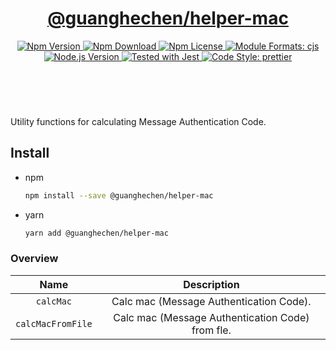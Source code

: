 <header>
  <h1 align="center">
    <a href="https://github.com/guanghechen/node-scaffolds/tree/@guanghechen/helper-mac@5.0.5/packages/helper-mac#readme">@guanghechen/helper-mac</a>
  </h1>
  <div align="center">
    <a href="https://www.npmjs.com/package/@guanghechen/helper-mac">
      <img
        alt="Npm Version"
        src="https://img.shields.io/npm/v/@guanghechen/helper-mac.svg"
      />
    </a>
    <a href="https://www.npmjs.com/package/@guanghechen/helper-mac">
      <img
        alt="Npm Download"
        src="https://img.shields.io/npm/dm/@guanghechen/helper-mac.svg"
      />
    </a>
    <a href="https://www.npmjs.com/package/@guanghechen/helper-mac">
      <img
        alt="Npm License"
        src="https://img.shields.io/npm/l/@guanghechen/helper-mac.svg"
      />
    </a>
    <a href="#install">
      <img
        alt="Module Formats: cjs"
        src="https://img.shields.io/badge/module_formats-cjs-green.svg"
      />
    </a>
    <a href="https://github.com/nodejs/node">
      <img
        alt="Node.js Version"
        src="https://img.shields.io/node/v/@guanghechen/helper-mac"
      />
    </a>
    <a href="https://github.com/facebook/jest">
      <img
        alt="Tested with Jest"
        src="https://img.shields.io/badge/tested_with-jest-9c465e.svg"
      />
    </a>
    <a href="https://github.com/prettier/prettier">
      <img
        alt="Code Style: prettier"
        src="https://img.shields.io/badge/code_style-prettier-ff69b4.svg?style=flat-square"
      />
    </a>
  </div>
</header>
<br/>

Utility functions for calculating Message Authentication Code.


## Install

* npm

  ```bash
  npm install --save @guanghechen/helper-mac
  ```

* yarn

  ```bash
  yarn add @guanghechen/helper-mac
  ```


### Overview

Name                  | Description
:--------------------:|:----------------------------:
`calcMac`             | Calc mac (Message Authentication Code).
`calcMacFromFile`     | Calc mac (Message Authentication Code) from fle.


[homepage]: https://github.com/guanghechen/node-scaffolds/tree/@guanghechen/helper-mac@5.0.5/packages/helper-mac#readme
